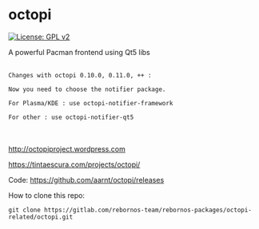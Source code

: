 # octopi

[![License: GPL v2](https://img.shields.io/badge/License-GPL%20v2-blue.svg)](https://img.shields.io/badge/License-GPL%20v2-blue.svg)

A powerful Pacman frontend using Qt5 libs
<br><br>
```
Changes with octopi 0.10.0, 0.11.0, ++ :

Now you need to choose the notifier package.

For Plasma/KDE : use octopi-notifier-framework

For other : use octopi-notifier-qt5
```
<br><br>
http://octopiproject.wordpress.com

https://tintaescura.com/projects/octopi/


Code: https://github.com/aarnt/octopi/releases


How to clone this repo:

```
git clone https://gitlab.com/rebornos-team/rebornos-packages/octopi-related/octopi.git
```

